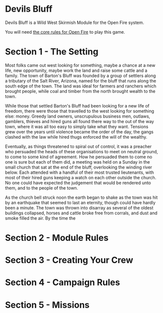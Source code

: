 **Devils Bluff**
================

Devils Bluff is a Wild West Skirmish Module for the Open Fire system.

You will need [the core rules for Open Fire](https://github.com/open-source-tabletop/openfire/) to play this game.

**Section 1 - The Setting**
===========================

<!-- 

Devil's Bluff is set in a fictional corner of the real wild west called Devil's Bluff where players will form a crew around a leader character. Each crew has a home base which can earn them money, must manage their standing with the law, and compete with other players for overall control of Devil's Bluff.

-->

Most folks came out west looking for something, maybe a chance at a new life, new opportunity, maybe work the land and raise some cattle and a family. The town of Barton's Bluff was founded by a group of settlers along a tributary of the Salt River, Arizona, named for the bluff that runs along the south edge of the town. The land was ideal for farmers and ranchers which brought people, while coal and timber from the north brought wealth to the town.

While those that settled Barton's Bluff had been looking for a new life of freedom, there were those that travelled to the west looking for something else: money. Greedy land owners, unscrupulous business men, outlaws, gamblers, thieves and hired guns all found there way to the out of the way town, where it was all too easy to simply take what they want. Tensions grew over the years until violence became the order of the day, the gangs clashed with the law while hired thugs enforced the will of the wealthy.

Eventually, as things threatened to spiral out of control, it was a preacher who persuaded the heads of these organisations to meet on neutral ground, to come to some kind of agreement. How he persuaded them to come no one is sure but each of them did, a meeting was held on a Sunday in the small church that sat at the end of the bluff, overlooking the winding river below. Each attended with a handful of their most trusted lieutenants, with most of their hired guns keeping a watch on each other outside the church. No one could have expected the judgement that would be rendered unto them, and to the people of the town.

As the church bell struck noon the earth began to shake as the town was hit by an earthquake that seemed to last an eternity, though could have hardly been a minute. The town was thrown into disarray as several of the oldest buildings collapsed, horses and cattle broke free from corrals, and dust and smoke filled the air. By the time the 

**Section 2 - Module Rules**
============================

<!--

Main change to the rules is to switch to using a deck of cards in place of a standard D12 for most mechanics, and having a hand which allows players to control the outcome of certain actions.

Also includes a rule for horses, they make the player faster and can ride someone down, but are less manoeuvrable and lower your battle skill. In addition taking damage on a horse can cause you to get thrown.

-->

**Section 3 - Creating Your Crew**
==================================

<!--

How to put together a crew. Players create a leader then hire some guns. Most guns are not too different in stats but a range of abilities make them more interesting.

-->

**Section 4 - Campaign Rules**
==============================

<!--

Need to look into best way to manage this, something like kill team spec ops. Gangs get better as they play.

-->

**Section 5 - Missions**
========================

<!--

Compendium of missions related to the campaign play.

-->